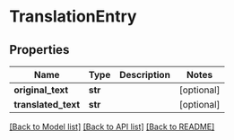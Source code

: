 # TranslationEntry

## Properties
Name | Type | Description | Notes
------------ | ------------- | ------------- | -------------
**original_text** | **str** |  | [optional] 
**translated_text** | **str** |  | [optional] 

[[Back to Model list]](../README.md#documentation-for-models) [[Back to API list]](../README.md#documentation-for-api-endpoints) [[Back to README]](../README.md)

